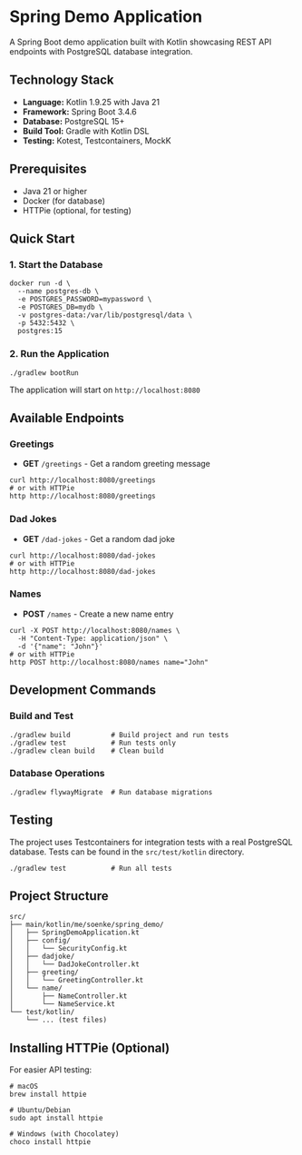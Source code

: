 # Spring Demo Application

A Spring Boot demo application built with Kotlin showcasing REST API endpoints with PostgreSQL database integration.

## Technology Stack

- **Language:** Kotlin 1.9.25 with Java 21
- **Framework:** Spring Boot 3.4.6
- **Database:** PostgreSQL 15+
- **Build Tool:** Gradle with Kotlin DSL
- **Testing:** Kotest, Testcontainers, MockK

## Prerequisites

- Java 21 or higher
- Docker (for database)
- HTTPie (optional, for testing)

## Quick Start

### 1. Start the Database

```shell
docker run -d \
  --name postgres-db \
  -e POSTGRES_PASSWORD=mypassword \
  -e POSTGRES_DB=mydb \
  -v postgres-data:/var/lib/postgresql/data \
  -p 5432:5432 \
  postgres:15
```

### 2. Run the Application

```shell
./gradlew bootRun
```

The application will start on `http://localhost:8080`

## Available Endpoints

### Greetings
- **GET** `/greetings` - Get a random greeting message

```shell
curl http://localhost:8080/greetings
# or with HTTPie
http http://localhost:8080/greetings
```

### Dad Jokes
- **GET** `/dad-jokes` - Get a random dad joke

```shell
curl http://localhost:8080/dad-jokes
# or with HTTPie
http http://localhost:8080/dad-jokes
```

### Names
- **POST** `/names` - Create a new name entry

```shell
curl -X POST http://localhost:8080/names \
  -H "Content-Type: application/json" \
  -d '{"name": "John"}'
# or with HTTPie
http POST http://localhost:8080/names name="John"
```

## Development Commands

### Build and Test
```shell
./gradlew build          # Build project and run tests
./gradlew test           # Run tests only
./gradlew clean build    # Clean build
```

### Database Operations
```shell
./gradlew flywayMigrate  # Run database migrations
```

## Testing

The project uses Testcontainers for integration tests with a real PostgreSQL database. Tests can be found in the `src/test/kotlin` directory.

```shell
./gradlew test           # Run all tests
```

## Project Structure

```
src/
├── main/kotlin/me/soenke/spring_demo/
│   ├── SpringDemoApplication.kt
│   ├── config/
│   │   └── SecurityConfig.kt
│   ├── dadjoke/
│   │   └── DadJokeController.kt
│   ├── greeting/
│   │   └── GreetingController.kt
│   └── name/
│       ├── NameController.kt
│       └── NameService.kt
└── test/kotlin/
    └── ... (test files)
```

## Installing HTTPie (Optional)

For easier API testing:

```shell
# macOS
brew install httpie

# Ubuntu/Debian
sudo apt install httpie

# Windows (with Chocolatey)
choco install httpie
```
